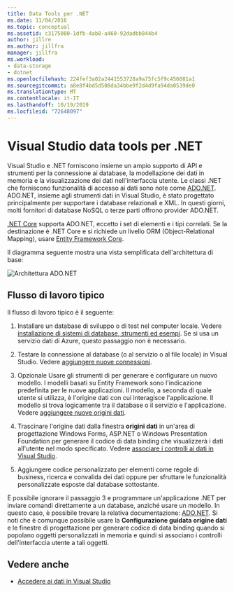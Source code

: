 ```yaml
---
title: Data Tools per .NET
ms.date: 11/04/2016
ms.topic: conceptual
ms.assetid: c3175080-1dfb-4ab8-a460-92dadbb844b4
author: jillre
ms.author: jillfra
manager: jillfra
ms.workload:
- data-storage
- dotnet
ms.openlocfilehash: 224fef3a02a2441553728a9a75fc5f9c456081a1
ms.sourcegitcommit: a8e8f4bd5d508da34bbe9f2d4d9fa94da0539de0
ms.translationtype: MT
ms.contentlocale: it-IT
ms.lasthandoff: 10/19/2019
ms.locfileid: "72648097"
---
```

# <a name="visual-studio-data-tools-for-net"></a>Visual Studio data tools per .NET

Visual Studio e .NET forniscono insieme un ampio supporto di API e strumenti per la connessione ai database, la modellazione dei dati in memoria e la visualizzazione dei dati nell'interfaccia utente. Le classi .NET che forniscono funzionalità di accesso ai dati sono note come [ADO.NET](/dotnet/framework/data/adonet/index). ADO.NET, insieme agli strumenti dati in Visual Studio, è stato progettato principalmente per supportare i database relazionali e XML. In questi giorni, molti fornitori di database NoSQL o terze parti offrono provider ADO.NET.

[.NET Core](/dotnet/core/) supporta ADO.NET, eccetto i set di elementi e i tipi correlati. Se la destinazione è .NET Core e si richiede un livello ORM (Object-Relational Mapping), usare [Entity Framework Core](/ef/core/).

Il diagramma seguente mostra una vista semplificata dell'architettura di base:

![Architettura ADO.NET](../data-tools/media/raddata-ado-net-architecture-diagram.png)

## <a name="typical-workflow"></a>Flusso di lavoro tipico

Il flusso di lavoro tipico è il seguente:

1. Installare un database di sviluppo o di test nel computer locale. Vedere [installazione di sistemi di database, strumenti ed esempi](../data-tools/installing-database-systems-tools-and-samples.md). Se si usa un servizio dati di Azure, questo passaggio non è necessario.

2. Testare la connessione al database (o al servizio o al file locale) in Visual Studio. Vedere [aggiungere nuove connessioni](../data-tools/add-new-connections.md).

3. Opzionale Usare gli strumenti di per generare e configurare un nuovo modello. I modelli basati su Entity Framework sono l'indicazione predefinita per le nuove applicazioni. Il modello, a seconda di quale utente si utilizza, è l'origine dati con cui interagisce l'applicazione. Il modello si trova logicamente tra il database o il servizio e l'applicazione. Vedere [aggiungere nuove origini dati](../data-tools/add-new-data-sources.md).

4. Trascinare l'origine dati dalla finestra **origini dati** in un'area di progettazione Windows Forms, ASP.NET o Windows Presentation Foundation per generare il codice di data binding che visualizzerà i dati all'utente nel modo specificato. Vedere [associare i controlli ai dati in Visual Studio](../data-tools/bind-controls-to-data-in-visual-studio.md).

5. Aggiungere codice personalizzato per elementi come regole di business, ricerca e convalida dei dati oppure per sfruttare le funzionalità personalizzate esposte dal database sottostante.

È possibile ignorare il passaggio 3 e programmare un'applicazione .NET per inviare comandi direttamente a un database, anziché usare un modello. In questo caso, è possibile trovare la relativa documentazione: [ADO.NET](/dotnet/framework/data/adonet/index). Si noti che è comunque possibile usare la **Configurazione guidata origine dati** e le finestre di progettazione per generare codice di data binding quando si popolano oggetti personalizzati in memoria e quindi si associano i controlli dell'interfaccia utente a tali oggetti.

## <a name="see-also"></a>Vedere anche

- [Accedere ai dati in Visual Studio](../data-tools/accessing-data-in-visual-studio.md)